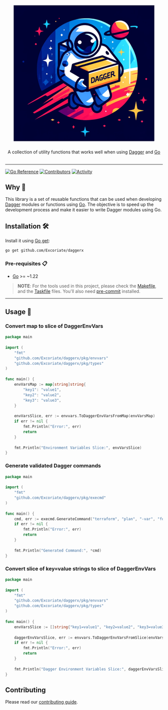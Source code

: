 <h1 align="center">
  <img alt="logo" src="img/logo.png" width="450px"/><br/>
</h1>
<p align="center">A collection of utility functions that works well when using <a href="https://www.dagger.io/">Dagger</a> and  <a href="https://golang.org/">Go</a><br/><br/>

---
[![Go Reference](https://pkg.go.dev/badge/github.com/Excoriate/daggerx.svg)](https://pkg.go.dev/github.com/Excoriate/daggerx)
[![Contributors](https://img.shields.io/github/contributors/badges/shields)](https://github.com/Excoriate/daggerx/graphs/contributors)
[![Activity](https://img.shields.io/github/commit-activity/m/Excoriate/daggerx)](https://github.com/Excoriate/daggerx/pulse)

## Why 🤔

This library is a set of reusable functions that can be used when developing [Dagger](https://www.dagger.io/) modules or functions using [Go](https://golang.org/). The objective is to speed up the development process and make it easier to write Dagger modules using Go.


## Installation 🛠️

Install it using [Go get](https://golang.org/cmd/go/#hdr-Add_dependencies_to_current_module_and_install_them):

```bash
go get github.com/Excoriate/daggerx
```

### Pre-requisites 📋

- [Go](https://golang.org/doc/install) >= ~1.22

>**NOTE**: For the tools used in this project, please check the [Makefile](./Makefile), and the [Taskfile](./Taskfile.yml) files. You'll also need [pre-commit](https://pre-commit.com/) installed.

---


## Usage 🚀

### Convert map to slice of DaggerEnvVars

```go
package main

import (
    "fmt"
    "github.com/Excoriate/daggerx/pkg/envvars"
    "github.com/Excoriate/daggerx/pkg/types"
)

func main() {
    envVarsMap := map[string]string{
        "key1": "value1",
        "key2": "value2",
        "key3": "value3",
    }

    envVarsSlice, err := envvars.ToDaggerEnvVarsFromMap(envVarsMap)
    if err != nil {
        fmt.Println("Error:", err)
        return
    }

    fmt.Println("Environment Variables Slice:", envVarsSlice)
}

```

### Generate validated Dagger commands

```go
package main

import (
    "fmt"
    "github.com/Excoriate/daggerx/pkg/execmd"
)

func main() {
    cmd, err := execmd.GenerateCommand("terraform", "plan", "-var", "foo=bar")
    if err != nil {
        fmt.Println("Error:", err)
        return
    }

    fmt.Println("Generated Command:", *cmd)
}
```

### Convert slice of key=value strings to slice of DaggerEnvVars

```go
package main

import (
    "fmt"
    "github.com/Excoriate/daggerx/pkg/envvars"
    "github.com/Excoriate/daggerx/pkg/types"
)

func main() {
    envVarsSlice := []string{"key1=value1", "key2=value2", "key3=value3"}

    daggerEnvVarsSlice, err := envvars.ToDaggerEnvVarsFromSlice(envVarsSlice)
    if err != nil {
        fmt.Println("Error:", err)
        return
    }

    fmt.Println("Dagger Environment Variables Slice:", daggerEnvVarsSlice)
}

```

## Contributing

Please read our [contributing guide](./CONTRIBUTING.md).
